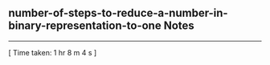 <h2>number-of-steps-to-reduce-a-number-in-binary-representation-to-one Notes</h2><hr>[ Time taken: 1 hr 8 m 4 s ]